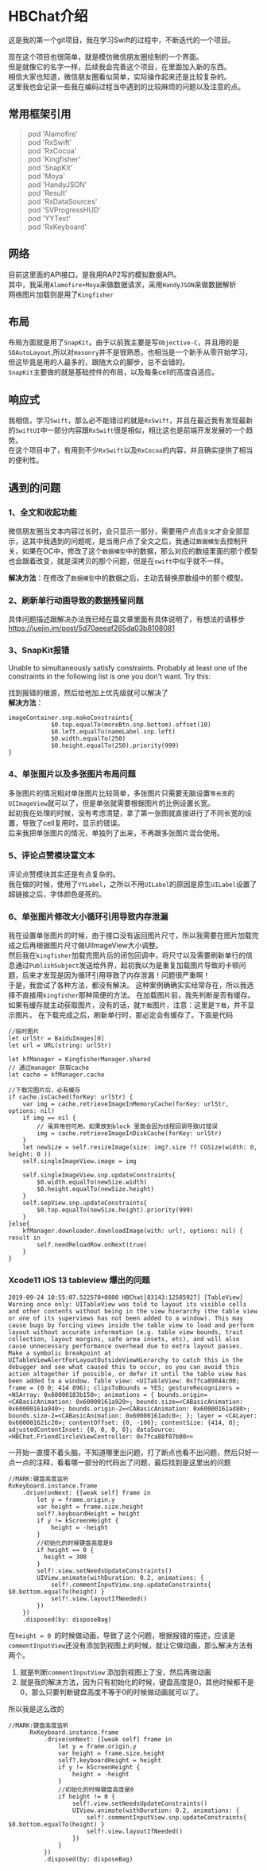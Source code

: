 # HBChat介绍

这是我的第一个git项目，我在学习Swift的过程中，不断迭代的一个项目。

现在这个项目也很简单，就是模仿微信朋友圈绘制的一个界面。                 
但是就像它的名字一样，后续我会完善这个项目，在里面加入新的东西。                 
相信大家也知道，微信朋友圈看似简单，实际操作起来还是比较复杂的。      
这里我也会记录一些我在编码过程当中遇到的比较麻烦的问题以及注意的点。

## 常用框架引用
>   pod 'Alamofire'     
  pod 'RxSwift'     
  pod 'RxCocoa'     
  pod 'Kingfisher'      
  pod 'SnapKit'     
  pod 'Moya'        
  pod 'HandyJSON'       
  pod 'Result'      
  pod 'RxDataSources'       
  pod 'SVProgressHUD'       
  pod 'YYText'      
  pod 'RxKeyboard'      

## 网络
目前这里面的API接口，是我用RAP2写的模拟数据API。        
其中，我采用`Alamofire+Moya`来做数据请求，采用`HandyJSON`来做数据解析       
网络图片加载则是用了`Kingfisher`
## 布局
布局方面就是用了`SnapKit`。由于以前我主要是写`Objective-C`，并且用的是`SDAutoLayout`,所以对`masonry`并不是很熟悉，也相当是一个新手从零开始学习，但这毕竟是用的人最多的，跟随大众的脚步，总不会错的。    
`SnapKit`主要做的就是基础控件的布局，以及每条cell的高度自适应。

## 响应式
我相信，学习`Swift`，那么必不能错过的就是`RxSwift`，并且在最近我有发现最新的`SwiftUI`中一部分内容跟`RxSwift`很是相似，相比这也是前端开发发展的一个趋势。   
在这个项目中了，有用到不少`RxSwift`以及`RxCocoa`的内容，并且确实提供了相当的便利性。

## 遇到的问题
### 1、全文和收起功能
微信朋友圈当文本内容过长时，会只显示一部分，需要用户点击`全文`才会全部显示，这其中我遇到的问题呢，是当用户点了全文之后，我通过`数据模型`去控制开关，如果在OC中，修改了这个`数据模型`中的数据，那么对应的数组里面的那个模型也会跟着改变，就是深拷贝的那个问题，但是在`swift`中似乎就不一样。      

**解决方法**：在修改了`数据模型`中的数据之后，主动去替换原数组中的那个模型。

### 2、刷新单行动画导致的数据残留问题
具体问题描述跟解决办法我已经在篇文章里面有具体说明了，有想法的请移步
https://juejin.im/post/5d70aeeaf265da03b8108081

### 3、SnapKit报错
Unable to simultaneously satisfy constraints. Probably at least one of the constraints in the following list is one you don't want. Try this:

找到报错的根源，然后给他加上优先级就可以解决了      
**解决方法**：
```
imageContainer.snp.makeConstraints{
            $0.top.equalTo(moreBtn.snp.bottom).offset(10)
            $0.left.equalTo(nameLabel.snp.left)
            $0.width.equalTo(250)
            $0.height.equalTo(250).priority(999)
}
```

### 4、单张图片以及多张图片布局问题
多张图片的情况相对单张图片比较简单，多张图片只需要无脑设置`等长宽`的`UIImageView`就可以了，但是单张就需要根据图片的比例设置长宽。  
起初我在处理的时候，没有考虑清楚，拿了第一张图就直接进行了不同长宽的设置，导致了cell复用时，显示的错误。        
后来我把单张图片的情况，单独列了出来，不再跟多张图片混合使用。

### 5、评论点赞模块富文本
评论点赞模块其实还是有点复杂的。        
我在做的时候，使用了`YYLabel`，之所以不用`UILabel`的原因是原生`UILabel`设置了超链接之后，字体颜色是死的。

### 6、单张图片修改大小循环引用导致内存泄漏
我在设置单张图片的时候，由于接口没有返回图片尺寸，所以我需要在图片加载完成之后再根据图片尺寸做UIImageView大小调整。         
然后我在`kingfisher`加载完图片后的闭包回调中，将尺寸以及需要刷新单行的信息通过`PublishSubject`发送给外界，起初我以为是重复加载图片导致的卡顿问题，后来才发现是因为循环引用导致了内存泄漏！问题很严重啊！      
于是，我尝试了各种方法，都没有解决。
这种案例确确实实经常存在，所以我选择不直接用`kingfisher`那种简便的方法。
在加载图片前，我先判断是否有缓存。如果有缓存就主动获取图片，没有的话，就`下载`图片，注意：这里是`下载`，并不显示图片。
在下载完成之后，刷新单行时，那必定会有缓存了。下面是代码
```
//临时图片
let urlStr = BaiduImages[0]
let url = URL(string: urlStr)

let kfManager = KingfisherManager.shared
// 通过manager 获取cache
let cache = kfManager.cache

//下载完图片后，必有缓存
if cache.isCached(forKey: urlStr) {
    var img = cache.retrieveImageInMemoryCache(forKey: urlStr, options: nil)
    if img == nil {
        // 虽弃用但可用，如果放到block 里面会因为线程回调导致UI错误
        img = cache.retrieveImageInDiskCache(forKey: urlStr)
    }
    let newSize = self.resizeImage(size: img?.size ?? CGSize(width: 0, height: 0 ))
    self.singleImageView.image = img

    self.singleImageView.snp.updateConstraints{
        $0.width.equalTo(newSize.width)
        $0.height.equalTo(newSize.height)
    }
    self.sepView.snp.updateConstraints{
        $0.top.equalTo(newSize.height).priority(999)
    }
}else{
    kfManager.downloader.downloadImage(with: url!, options: nil) { result in
        self.needReloadRow.onNext(true)
    }
}
```

### Xcode11 iOS 13 tableview 爆出的问题
```
2019-09-24 10:55:07.522570+0800 HBChat[83143:12585927] [TableView] Warning once only: UITableView was told to layout its visible cells and other contents without being in the view hierarchy (the table view or one of its superviews has not been added to a window). This may cause bugs by forcing views inside the table view to load and perform layout without accurate information (e.g. table view bounds, trait collection, layout margins, safe area insets, etc), and will also cause unnecessary performance overhead due to extra layout passes. Make a symbolic breakpoint at UITableViewAlertForLayoutOutsideViewHierarchy to catch this in the debugger and see what caused this to occur, so you can avoid this action altogether if possible, or defer it until the table view has been added to a window. Table view: <UITableView: 0x7fca89844c00; frame = (0 0; 414 896); clipsToBounds = YES; gestureRecognizers = <NSArray: 0x60000183b150>; animations = { bounds.origin=<CABasicAnimation: 0x60000161a920>; bounds.size=<CABasicAnimation: 0x60000161a940>; bounds.origin-2=<CABasicAnimation: 0x60000161ad80>; bounds.size-2=<CABasicAnimation: 0x60000161adc0>; }; layer = <CALayer: 0x600001621c20>; contentOffset: {0, -106}; contentSize: {414, 0}; adjustedContentInset: {0, 0, 0, 0}; dataSource: <HBChat.FriendCircleViewController: 0x7fca88f07b00>>
```
一开始一直摸不着头脑，不知道哪里出问题，打了断点也看不出问题，然后只好一点一点的注释，看看哪一部分的代码出了问题，最后找到是这里出的问题
```
//MARK:键盘高度监听
RxKeyboard.instance.frame
    .drive(onNext: {[weak self] frame in
        let y = frame.origin.y
        var height = frame.size.height
        self?.keyboardHeight = height
        if y != kScreenHeight {
            height = -height
        }
        //初始化的时候键盘高度是0
        if height == 0 {
          height = 300
        }
        self!.view.setNeedsUpdateConstraints()
        UIView.animate(withDuration: 0.2, animations: {
            self!.commentInputView.snp.updateConstraints{ $0.bottom.equalTo(height) }
            self!.view.layoutIfNeeded()
        })
    })
    .disposed(by: disposeBag)
```
在`height = 0 `的时候做动画，导致了这个问题，根据报错的描述，应该是`commentInputView`还没有添加到视图上的时候，就让它做动画，那么解决方法有两个。
1. 就是判断`commentInputView` 添加到视图上了没，然后再做动画
2. 就是我的解决方法，因为只有初始化的时候，键盘高度是0，其他时候都不是0，那么只要判断键盘高度不等于0的时候做动画就可以了。

所以我是这么改的
```
//MARK:键盘高度监听
      RxKeyboard.instance.frame
          .drive(onNext: {[weak self] frame in
              let y = frame.origin.y
              var height = frame.size.height
              self?.keyboardHeight = height
              if y != kScreenHeight {
                  height = -height
              }
              //初始化的时候键盘高度是0
              if height != 0 {
                  self!.view.setNeedsUpdateConstraints()
                  UIView.animate(withDuration: 0.2, animations: {
                      self!.commentInputView.snp.updateConstraints{ $0.bottom.equalTo(height) }
                      self!.view.layoutIfNeeded()
                  })
              }
          })
          .disposed(by: disposeBag)
```
